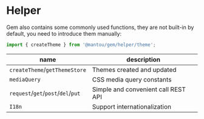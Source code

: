 # Helper

Gem also contains some commonly used functions, they are not built-in by default, you need to introduce them manually:

```js
import { createTheme } from '@mantou/gem/helper/theme';
```

| name                                        | description                         |
| ------------------------------------------- | ----------------------------------- |
| `createTheme`/`getThemeStore` | Themes created and updated          |
| `mediaQuery`                                | CSS media query constants           |
| `request`/`get`/`post`/`del`/`put`          | Simple and convenient call REST API |
| `I18n`                                      | Support internationalization        |
